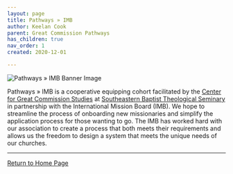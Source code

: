 ```yaml
---
layout: page
title: Pathways » IMB
author: Keelan Cook
parent: Great Commission Pathways
has_children: true
nav_order: 1
created: 2020-12-01

---
```

![Pathways » IMB Banner Image](https://i.imgur.com/aeVVD30.png)

Pathways » IMB is a cooperative equipping cohort facilitated by the [Center for Great Commission Studies](https://thecgcs.org) at [Southeastern Baptist Theological Seminary](https://sebts.edu) in partnership with the International Mission Board (IMB).  We hope to streamline the process of onboarding new missionaries and simplify the application process for those wanting to go. The IMB has worked hard with our association to create a process that both meets their requirements and allows us the freedom to design a system that meets the unique needs of our churches.

---

[Return to Home Page](https://keelancook.com/missions-center/)